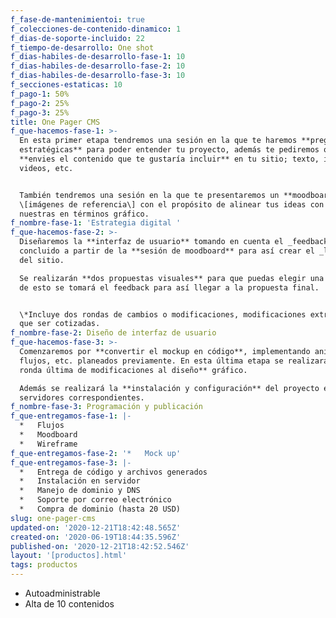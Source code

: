 ```yaml
---
f_fase-de-mantenimientoi: true
f_colecciones-de-contenido-dinamico: 1
f_dias-de-soporte-incluido: 22
f_tiempo-de-desarrollo: One shot
f_dias-habiles-de-desarrollo-fase-1: 10
f_dias-habiles-de-desarrollo-fase-2: 10
f_dias-habiles-de-desarrollo-fase-3: 10
f_secciones-estaticas: 10
f_pago-1: 50%
f_pago-2: 25%
f_pago-3: 25%
title: One Pager CMS
f_que-hacemos-fase-1: >-
  En esta primer etapa tendremos una sesión en la que te haremos **preguntas
  estratégicas** para poder entender tu proyecto, además te pediremos que nos
  **envies el contenido que te gustaría incluir** en tu sitio; texto, imágenes,
  videos, etc.


  También tendremos una sesión en la que te presentaremos un **moodboard**
  \[imágenes de referencia\] con el propósito de alinear tus ideas con las
  nuestras en términos gráfico.
f_nombre-fase-1: 'Estrategia digital '
f_que-hacemos-fase-2: >-
  Diseñaremos la **interfaz de usuario** tomando en cuenta el _feedback_
  concluido a partir de la **sesión de moodboard** para así crear el _look&feel_
  del sitio.  

  Se realizarán **dos propuestas visuales** para que puedas elegir una de ella,
  de esto se tomará el feedback para así llegar a la propuesta final.


  \*Incluye dos rondas de cambios o modificaciones, modificaciones extra tendrán
  que ser cotizadas.
f_nombre-fase-2: Diseño de interfaz de usuario
f_que-hacemos-fase-3: >-
  Comenzaremos por **convertir el mockup en código**, implementando animaciones,
  flujos, etc. planeados previamente. En esta última etapa se realizará **un
  ronda última de modificaciones al diseño** gráfico.  

  Además se realizará la **instalación y configuración** del proyecto en los
  servidores correspondientes.
f_nombre-fase-3: Programación y publicación
f_que-entregamos-fase-1: |-
  *   Flujos
  *   Moodboard
  *   Wireframe
f_que-entregamos-fase-2: '*   Mock up'
f_que-entregamos-fase-3: |-
  *   Entrega de código y archivos generados
  *   Instalación en servidor
  *   Manejo de dominio y DNS
  *   Soporte por correo electrónico
  *   Compra de dominio (hasta 20 USD)
slug: one-pager-cms
updated-on: '2020-12-21T18:42:48.565Z'
created-on: '2020-06-19T18:44:35.596Z'
published-on: '2020-12-21T18:42:52.546Z'
layout: '[productos].html'
tags: productos
---
```


*   Autoadministrable
*   Alta de 10 contenidos
